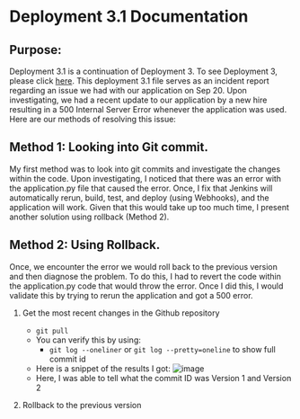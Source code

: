 # Deployment 3.1 Documentation
## Purpose:
Deployment 3.1 is a continuation of Deployment 3. To see Deployment 3, please click [here](https://github.com/auzhangLABS/c4_deployment3). This deployment 3.1 file serves as an incident report regarding an issue we had with our application on Sep 20. Upon investigating, we had a recent update to our application by a new hire resulting in a 500 Internal Server Error whenever the application was used. Here are our methods of resolving this issue:

## Method 1: Looking into Git commit.
My first method was to look into git commits and investigate the changes within the code. Upon investigating, I noticed that there was an error with the application.py file that caused the error. Once, I fix that Jenkins will automatically rerun, build, test, and deploy (using Webhooks), and the application will work. Given that this would take up too much time, I present another solution using rollback (Method 2).

## Method 2: Using Rollback.
Once, we encounter the error we would roll back to the previous version and then diagnose the problem. To do this, I had to revert the code within the application.py code that would throw the error. Once I did this, I would validate this by trying to rerun the application and got a 500 error. 
1. Get the most recent changes in the Github repository
   - `git pull`
   - You can verify this by using:
      - `git log --oneliner` or `git log --pretty=oneline` to show full commit id
   - Here is a snippet of the results I got:
![image](https://github.com/auzhangLABS/deployment3.1/assets/138344000/e8c5d626-b127-476a-89b3-a41b19677bba)
   - Here, I was able to tell what the commit ID was Version 1 and Version 2

2. Rollback to the previous version

